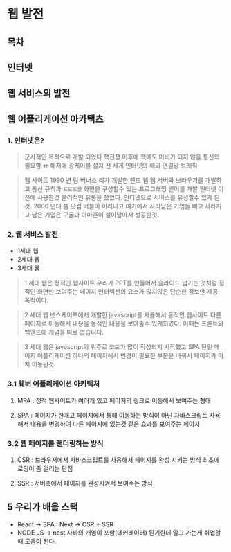 # 웹 발전

## 목차
## 인터넷
## 웹 서비스의 발전
## 웹 어플리케이션 아카택츠

### 1. 인터넷은?

> 군사적인 목적으로 개발 되었다
> 핵전쟁 이후에 핵에도 마비가 되지 않을 통신의 필요함 ㅠ
> 해저에 광케이블 설치
> 전 세게 인터넷의 해외 연결망 트래픽

> 웹 사이트 1990 년 팀 버너스 리가 개발한 웬드 웹
> 웹 서버와 브라우저를 개발하고 통신 규칙과 `프로토콜` 화면을 구성할수 있는 프로그래밍 언어를 개발
> 인터넷 이전에 사용한것 물리적인 유통을 했었다.
> 인터넷으로 서비스를 유성할수 있게 된것.
> 2000 년대 쯤 닷컴 버블이 이러나고 여기에서 사라남은 기업들 빼고 사라지고
> 남은 기업은 구굴과 아마존이 살아남아서 성공한것.

### 2. 웹 서비스 발전
- 1세대 웹
- 2세대 웹
- 3세대 웹


> 1 세대 웹은 정적인 웹사이트 우리가 PPT를 만들어서 슬라이드 넘기는 것처럼 정적인 화면만 보여주는 페이지 인터렉션의 요소가 많지않은 단순한 정보만 제공 목적이다.

> 2 세대 웹 넷스케이프에서 개발한 javascript를 사룔해서 동적인 웹사이트 다른 페이지로 이동해서 내용을 동적인 내용을 보여줄수 있게되였다. 이때는 프론트와 백엔드에 개념을 따로 없습니다.

>3 세대 웹은 javascript의 위주로 코드가 많이 작성되지 시작했고 SPA 단일 페이지 어플리케이션 하나의 페이지에서 변경이 필요한 부분을 바꿔서 페이지가 마치 이동된것 


### 3.1 웨버 어플리케이션 아키택처

1. MPA : 정적 웹사이트가 여러개 있고 페이지의 링크로 이동해서 보여주는 형태

2. SPA : 페이지가 한개고 페이지에서 통해 이동하는 방식이 아닌 자바스크립트 사용해서 내용을 변경하여 다른 페이지에 있는것 같은 효과를 보여주는 페이지

###  3.2 웹 페이지를 랜더링하는 방식 

1. CSR : 브라우저에서 자바스크립트를 사용해서 페이지를 완성 시키는 방식 최초에 로딩이 좀 걸리는 단점

2. SSR : 서버측에서 페이지를 완성시켜서 보여주는 방식

## 5  우리가 배울 스택

- React -> SPA : Next -> CSR + SSR
- NODE JS -> nest 자바의 개염이 포함(데커레이터) 된기한데 알고 가는게 취업할때 도움이 된다.


